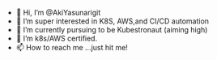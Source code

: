 - 👋 Hi, I’m @AkiYasunarigit
- 👀 I’m super interested in K8S, AWS,and CI/CD automation
- 🌱 I’m currently pursuing to be Kubestronaut (aiming high)
- 🌱 I’m k8s/AWS certified.
- 📫 How to reach me ...just hit me!

<!---
AkiYasunarigit/AkiYasunarigit is a ✨ special ✨ repository because its `README.md` (this file) appears on your GitHub profile.
You can click the Preview link to take a look at your changes.
--->
